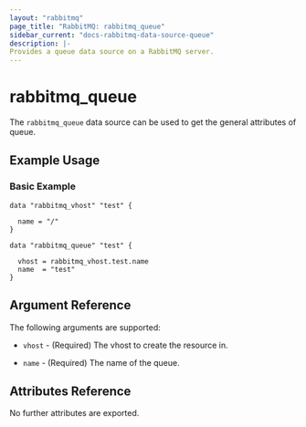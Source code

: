 ```yaml
---
layout: "rabbitmq"
page_title: "RabbitMQ: rabbitmq_queue"
sidebar_current: "docs-rabbitmq-data-source-queue"
description: |-
Provides a queue data source on a RabbitMQ server.
---
```


# rabbitmq\_queue

The ``rabbitmq_queue`` data source can be used to get the general attributes of queue.

## Example Usage

### Basic Example

```hcl
data "rabbitmq_vhost" "test" {

  name = "/"
}

data "rabbitmq_queue" "test" {

  vhost = rabbitmq_vhost.test.name
  name  = "test"
}
```

## Argument Reference

The following arguments are supported:

* `vhost` - (Required) The vhost to create the resource in.

* `name` - (Required) The name of the queue.

## Attributes Reference

No further attributes are exported.